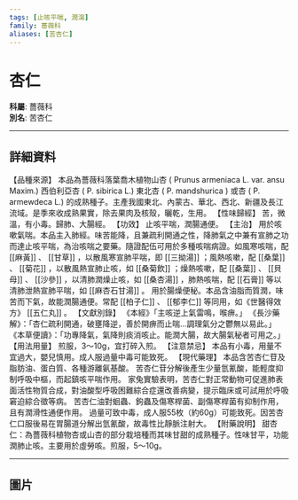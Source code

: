 ```yaml
---
tags: [止咳平喘, 潤瀉]
family: 薔薇科
aliases: [苦杏仁]
---
```


# 杏仁

**科屬**: 薔薇科  
**別名**: 苦杏仁  

---

## 詳細資料
【品種來源】
本品為薔薇科落葉喬木植物山杏 (
Prunus armeniaca
L. var. ansu Maxim.) 西伯利亞杏 (
P. sibirica
L.) 東北杏 (
P. mandshurica
) 或杏 (
P. armewdeca
L.) 的成熟種子。主產我國東北、內蒙古、華北、西北、新疆及長江流域。是季來收成熟果實，除去果肉及核殼，曬乾，生用。
【性味歸經】
苦，微溫，有小毒。歸肺、大腸經。
【功效】
止咳平喘，潤腸通便。
【主治】
用於咳嗽氣喘。本品主入肺經。味苦能降，且兼疏利開通之性，降肺氣之中兼有宣肺之功而達止咳平喘，為治咳喘之要藥。隨證配伍可用於多種咳喘病證。如風寒咳喘，配 [[麻黃]] 、 [[甘草]] ，以散風寒宣肺平喘，即 [[三拗湯]] ；風熱咳嗽，配 [[桑葉]] 、 [[菊花]] ，以散風熱宣肺止咳，如 [[桑菊飲]] ；燥熱咳嗽，配 [[桑葉]] 、 [[貝母]] 、 [[沙參]] ，以清肺潤燥止咳，如 [[桑杏湯]] ，肺熱咳喘，配 [[石膏]] 等以清肺泄熱宣肺平喘，如 [[麻杏石甘湯]] 。
用於腸燥便秘。本品含油脂而質潤，味苦而下氣，故能潤腸通便。常配 [[柏子仁]] 、 [[郁李仁]] 等同用，如《世醫得效方》 [[五仁丸]] 。
【文獻別錄】
《本經》「主咳逆上氣雷鳴，喉痹。」
《長沙藥解》：「杏仁疏利開通，破壅降逆，善於開痹而止喘…調理氣分之鬱無以易此。」
《本草便讀》：「功專降氣，氣降則痰消咳止。能潤大腸，故大腸氣秘者可用之。」
【用法用量】
煎服，3～10g，宜打碎入煎。
【注意禁忌】
本品有小毒，用量不宜過大，嬰兒慎用。成人服過量中毒可能致死。
【現代藥理】
本品含苦杏仁苷及脂肪油、蛋白質、各種游離氨基酸。
苦杏仁苷分解後產生少量氫氰酸，能輕度抑制呼吸中樞，而起鎮咳平喘作用。
家兔實驗表明，苦杏仁對正常動物可促進肺表面活性物質合成，對油酸型呼吸困難綜合症還改善病變，提示臨床或可試用於呼吸窘迫綜合徵等病。
苦杏仁油對蛔蟲、鉤蟲及傷寒桿菌、副傷寒桿菌有抑制作用，且有潤滑性通便作用。
過量可致中毒，成人服55枚（約60g）可能致死。因苦杏仁口服後易在胃腸道分解出氫氰酸，故毒性比靜脈注射大。
【附藥說明】
甜杏仁：為薔薇科植物杏或山杏的部分栽培種而其味甘甜的成熟種子。性味甘平，功能潤肺止咳。主要用於虛勞咳。煎服，5～10g。

---

## 圖片
